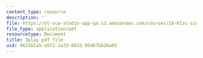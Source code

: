 ```yaml
---
content_type: resource
description: ''
file: https://ol-ocw-studio-app-qa.s3.amazonaws.com/courses/18-01sc-single-variable-calculus-fall-2010/963161a5a5f22a33062395d67bb26a03_eHJuAByQf5A.pdf
file_type: application/pdf
resourcetype: Document
title: 3play pdf file
uid: 963161a5-a5f2-2a33-0623-95d67bb26a03
---
```

